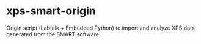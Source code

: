# xps-smart-origin
Origin script (Labtalk + Embedded Python) to import and analyze XPS data generated from the SMART software
